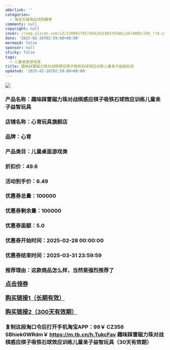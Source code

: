 ```yaml
---
abbrlink: ''
categories:
  - 淘宝天猫商品领隐藏券
comments: null
copyright: null
cover: //img.alicdn.com/i2/2200817857369/O1CN01VSSWoj24J3WDbclKb_!!0-item_pic.jpg
date: '2025-02-26T02:59:00+08:00'
mermaid: false
sponsor: null
sticky: false
tags:
  - 儿童桌面游戏类
title: 趣味踩雷磁力珠对战棋感应棋子吸铁石球效应训练儿童亲子益智玩具
updated: '2025-02-26T02:59:00+08:00'
--- 
```


![](//img.alicdn.com/i2/2200817857369/O1CN01VSSWoj24J3WDbclKb_!!0-item_pic.jpg)

### 产品名称：趣味踩雷磁力珠对战棋感应棋子吸铁石球效应训练儿童亲子益智玩具
### 店铺名称：心育玩具旗舰店
### 品牌：心育
### 产品类目：儿童桌面游戏类
### 折扣价：49.6
### 活动到手价：6.49
### 优惠券总量：100000
### 优惠券剩余量：100000
### 优惠券面额：5.0
### 优惠券开始时间：2025-02-28 00:00:00	
### 优惠券结束时间：2025-03-31 23:59:59	
### 推荐理由：这款商品怎么样，当然是强烈推荐了

<p style="font-size: 18px; font-weight: bold;">
  <a href="https://uland.taobao.com/coupon/edetail?e=GDvX8LNA5F%2BlhHvvyUNXZfh8CuWt5YH5OVuOuRD5gLJMmdsrkidbOWgpcJRl3wFwcV%2FlEyhmp8CN2FS278NMnnbcsugiDBBSRa%2FLgoPf4w9PKe7jIYd0LKMg87N32BJcHFj%2BzelZO0iHCT6ZttafaCTsFs8hRhSMI%2BtaUgbudUxA%2B536asYsLU%2F9Zk7cDx8UI8pw0IfAr8Dx2urvn%2Ff5S%2B%2Be9SWuajtMT3N%2Fb083ABHRvhijMLhcr2g8eGyYf0as%2BtwibKY2GWrJMCGameEmjRdSVMHgpKGAlOBkdggw4XbzxbR1bMRX4l%2F7hYKIb1I%2BrFKmugtuY3CIWqMsOMORj5Vkf3oIWjLZVW6yqqeGJ%2FI%3D&traceId=2166d8db17407296732636749d133b&union_lens=lensId%3AOPT%401740729678%40212ab8b8_0df9_1954b92fc0e_7d02%4001%40eyJmbG9vcklkIjo3MzM1NH0ie" target="_blank">点击领券</a>
</p>
<p style="font-size: 18px; font-weight: bold;">
  <a href="https://s.click.taobao.com/t?e=m%3D2%26s%3D79u1Ac2iLWtw4vFB6t2Z2ueEDrYVVa64K7Vc7tFgwiHjf2vlNIV67kkfnVn6TwKdPfl2ZNdwIln3ID%2FV1RqsF4wnCJeELi4I%2FIEn%2BS1IjHAB0ghlTd7WlZVm%2FOAUUFw71qrpxiwMoCNxc1AtbZGVSxtvLTVqSXBoLzZWUurdGW3NEPXytV9ALq8XLr9cF0l0AOJ7n9hIYuTkWTPHo%2BXyoo%2FESIy4RzMQ7T3IFs6Hkk5A%2FEL8Xc9WKp4P%2BHJKkgGQ83HaGd9S%2FIrBM6Pd5IZuNELEkqTedE399KEV1g6mN9Bh0O3Rc5H%2Fpk2VEm9HiiBoTyVkmZSlGGwofEMLW9NsaQ%3D%3D" target="_blank">购买链接1（长期有效）</a>
</p>
<p style="font-size: 18px; font-weight: bold;">
  <a href="https://s.click.taobao.com/hC34TNs" target="_blank">购买链接2（300天有效期）</a>
</p>

### 复制这段淘口令后打开手机淘宝APP：99￥ CZ356 SBhiek0WRdm￥ https://m.tb.cn/h.TukcFav  趣味踩雷磁力珠对战棋感应棋子吸铁石球效应训练儿童亲子益智玩具（30天有效期）
